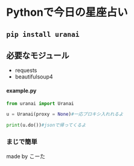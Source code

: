 # Pythonで今日の星座占い

## ```pip install uranai```

## 必要なモジュール
- requests
- beautifulsoup4

#### example.py  
```py
from uranai import Uranai 

u = Uranai(proxy = None)#一応プロキシ入れれるよ

print(u.do())#jsonで帰ってくるよ
```

### まじで簡単

made by こーた
